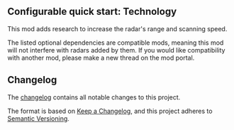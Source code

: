 Configurable quick start: Technology
------------------------------------
This mod adds research to increase the radar's range and scanning speed.

The listed optional dependencies are compatible mods, meaning this mod will not interfere with radars added by them.
If you would like compatibility with another mod, please make a new thread on the mod portal.

Changelog
---------
The [changelog](changelog.txt) contains all notable changes to this project.

The format is based on [Keep a Changelog](https://keepachangelog.com/en/1.0.0/),
and this project adheres to [Semantic Versioning](https://semver.org/spec/v2.0.0.html).
